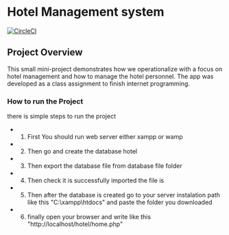 
#       Hotel Management system  
[![CircleCI](https://dl.circleci.com/status-badge/img/gh/Melkamu273/hotelManagementSystem/tree/master.svg?style=svg)](https://dl.circleci.com/status-badge/redirect/gh/Melkamu273/hotelManagementSystem/tree/master)

## Project Overview 
This small mini-project demonstrates how we operationalize with a focus on hotel management and how to manage the hotel personnel. The app was developed as a class assignment to finish internet programming.

### How to run the Project 
there is simple steps to run the project
* 1. First You should run web server either xampp or wamp 
* 2. Then go and create the database hotel
* 3. Then export the database file from database file folder
* 4. Then check it is successfully imported the file is
* 5. Then after the database is created go to your server instalation path like this "C:\xampp\htdocs" and paste the folder you downloaded
* 6. finally open your browser and write like this  "http://localhost/hotel/home.php" 


